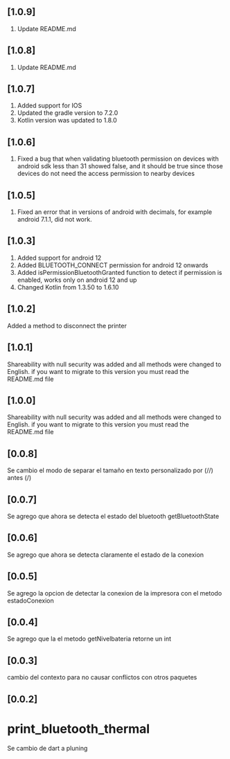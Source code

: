 ## [1.0.9]

1. Update README.md

## [1.0.8]

1. Update README.md

## [1.0.7]

1. Added support for IOS
2. Updated the gradle version to 7.2.0
3. Kotlin version was updated to 1.8.0


## [1.0.6]

1. Fixed a bug that when validating bluetooth permission on devices with android sdk less than 31 showed false, and it should be true since those devices do not need the access permission to nearby devices

## [1.0.5]

1. Fixed an error that in versions of android with decimals, for example android 7.1.1, did not work.

## [1.0.3]

1. Added support for android 12
2. Added BLUETOOTH_CONNECT permission for android 12 onwards
3. Added isPermissionBluetoothGranted function to detect if permission is enabled, works only on android 12 and up
4. Changed Kotlin from 1.3.50 to 1.6.10

## [1.0.2]

Added a method to disconnect the printer

## [1.0.1]

Shareability with null security was added and all methods were changed to English.
if you want to migrate to this version you must read the README.md file

## [1.0.0]

Shareability with null security was added and all methods were changed to English.
if you want to migrate to this version you must read the README.md file

## [0.0.8]

Se cambio el modo de separar el tamaño en texto personalizado por (//) antes (/)

## [0.0.7]

Se agrego que ahora se detecta el estado del bluetooth getBluetoothState

## [0.0.6]

Se agrego que ahora se detecta claramente el estado de la conexion

## [0.0.5]

Se agrego la opcion de detectar la conexion de la impresora con el metodo estadoConexion

## [0.0.4]

Se agrego que la el metodo getNivelbateria retorne un int

## [0.0.3]

cambio del contexto para no causar conflictos con otros paquetes

## [0.0.2]

# print_bluetooth_thermal

Se cambio de dart a pluning

